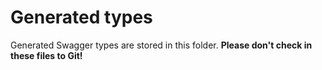 # Generated types
Generated Swagger types are stored in this folder.
**Please don't check in these files to Git!**
